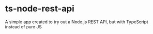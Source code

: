 # ts-node-rest-api
A simple app created to try out a Node.js REST API, but with TypeScript instead of pure JS
